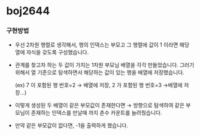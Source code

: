 # boj2644

### 구현방법

- 우선 2차원 행렬로 생각해서, 행의 인덱스는 부모고 그 행렬에 값이 1 이라면 해당 열에 자식을 갖도록 구성했습니다.
- 관계를 찾고자 하는 두 값이 가지는 1차원 부모님 배열을 각각 만들었습니다. 그러기 위해서 열 기준으로 탐색하면서 해당하는 값이 있는 행을 배열에 저장했습니다.
    
    (ex) 7 이 포함된 행 번호=2 → 배열에 저장, 2 가 포함된 행 번호=3 →배열에 저장…)
    
- 이렇게 생성된 두 배열이 같은 부모값이 존재한다면 → 방향으로 탐색하여 같은 부모님이 존재하는 인덱스를 만날때 까지 촌수 카운트를 늘려줬습니다.
- 만약 같은 부모값이 없다면, -1을 출력하게 했습니다.